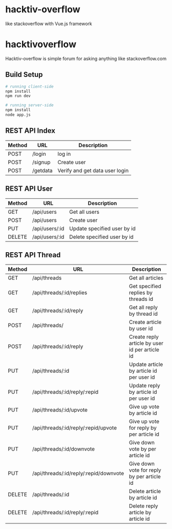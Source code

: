# hacktiv-overflow
like stackoverflow with Vue.js framework

# hacktivoverflow

Hacktiv-overflow is simple forum for asking anything like stackoverflow.com

## Build Setup

``` bash
# running client-side
npm install
npm run dev

# running server-side
npm install
node app.js
```

## REST API Index

| Method | URL      | Description                    |
|--------|----------|--------------------------------|
| POST   | /login   | log in                         |
| POST   | /signup  | Create user                    |
| POST   | /getdata | Verify and get data user login |

## REST API User

| Method | URL             | Description                 |
|--------|-----------------|-----------------------------|
| GET    | /api/users      | Get all users               |
| POST   | /api/users      | Create user                 |
| PUT    | /api/users/:id  | Update specified user by id |
| DELETE | /api/users/:id  | Delete specified user by id |

## REST API Thread

| Method | URL                                    | Description                                    |
|--------|----------------------------------------|------------------------------------------------|
| GET    | /api/threads                           | Get all articles                               |
| GET    | /api/threads/:id/replies               | Get specified replies by threads id            |
| GET    | /api/threads/:id/reply                 | Get all reply by thread id                     |
| POST   | /api/threads/                          | Create article by user id                      |
| POST   | /api/threads/:id/reply                 | Create reply article by user id per article id |
| PUT    | /api/threads/:id                       | Update article by article id per user id       |
| PUT    | /api/threads/:id/reply/:repid          | Update reply by article id per user id         |
| PUT    | /api/threads/:id/upvote                | Give up vote by article id                     |
| PUT    | /api/threads/:id/reply/:repid/upvote   | Give up vote for reply by per article id       |
| PUT    | /api/threads/:id/downvote              | Give down vote by per article id               |
| PUT    | /api/threads/:id/reply/:repid/downvote | Give down vote for reply by per article id     |
| DELETE | /api/threads/:id                       | Delete article by article id                   |
| DELETE | /api/threads/:id/reply/:repid          | Delete reply article by article id             |
